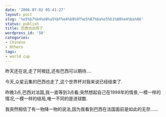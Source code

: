 ```yaml
---
date: '2006-07-02 05:41:27'
layout: post
slug: '%e5%b7%b4%e8%a5%bf%e4%b9%9f%e5%87%ba%e5%b1%80%e4%ba%86'
status: publish
title: 巴西也出局了
wordpress_id: '50'
categories:
- Chinese
- Others
tags:
- world cup
---
```





昨天还在说,走了阿根廷,还有巴西可以期待....




今天,众星云集的巴西也走了,这个世界杯对我来说已经结束了.




昨晚3点,巴西对法国,我一直等到3点看;突然想起自己在1998年的情景,一模一样的情况,一模一样的结局,唯一不同的是进球数.




我突然相信了有一物降一物的说法,因为我看到巴西在法国面前是如此的无奈......






